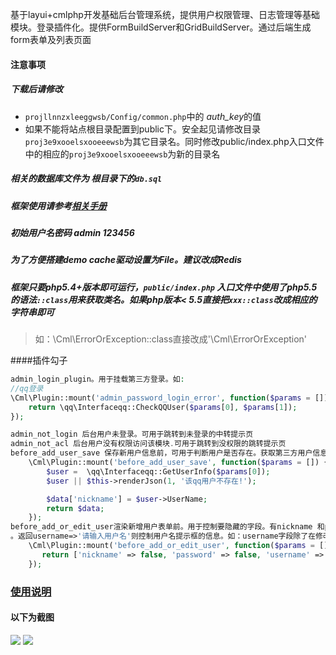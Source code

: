 基于layui+cmlphp开发基础后台管理系统，提供用户权限管理、日志管理等基础模块。登录插件化。提供FormBuildServer和GridBuildServer。通过后端生成form表单及列表页面

#### 注意事项
##### 下载后请修改 
 * `projllnnzxleeggwsb/Config/common.php`中的 *auth_key*的值
 * 如果不能将站点根目录配置到public下。安全起见请修改目录`proj3e9xooelsxooeeewsb`为其它目录名。同时修改public/index.php入口文件中的相应的`proj3e9xooelsxooeeewsb`为新的目录名 
 
##### 相关的数据库文件为 根目录下的`db.sql`

##### 框架使用请参考[相关手册](http://cmlphp.com/) 

##### 初始用户名密码  admin 123456
##### 为了方便搭建demo cache驱动设置为File。建议改成Redis

##### 框架只要php5.4+版本即可运行，`public/index.php` 入口文件中使用了php5.5的语法`::class`用来获取类名。如果php版本< 5.5直接把`xxx::class`改成相应的字符串即可
> 如：\Cml\ErrorOrException::class直接改成'\Cml\ErrorOrException'

####插件勾子
```php
admin_login_plugin。用于挂载第三方登录。如:
//qq登录
\Cml\Plugin::mount('admin_password_login_error', function($params = []) {
    return \qq\Interfaceqq::CheckQQUser($params[0], $params[1]);
});

admin_not_login 后台用户未登录。可用于跳转到未登录的中转提示页
admin_not_acl 后台用户没有权限访问该模块.可用于跳转到没权限的跳转提示页
before_add_user_save 保存新用户信息前，可用于判断用户是否存在。获取第三方用户信息等。传递给插件的第一个参数为用户名如:
    \Cml\Plugin::mount('before_add_user_save', function($params = []) {
        $user =  \qq\Interfaceqq::GetUserInfo($params[0]);
        $user || $this->renderJson(1, '该qq用户不存在!');

        $data['nickname'] = $user->UserName;
        return $data;
    });
before_add_or_edit_user渲染新增用户表单前。用于控制要隐藏的字段。有nickname 和password。return false。即不显示。昵称和密码都使用第三方的
。返回username=>'请输入用户名'则控制用户名提示框的信息。如：username字段除了在修改用户信息前的提示还用于控制登录表单中的提示
    \Cml\Plugin::mount('before_add_or_edit_user', function($params = []) {
       return ['nickname' => false, 'password' => false, 'username' => '请输入qq号'];
    });
```

### [使用说明](https://github.com/linhecheng/cmlphp-demo-background/wiki)

#### 以下为截图
![](http://cdn.cmlphp.com/cmlphp_layui_background.png)
![](http://cdn.cmlphp.com/cmlphp_layui_background_login.png)